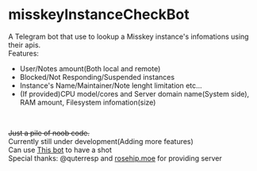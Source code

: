 # misskeyInstanceCheckBot
A Telegram bot that use to lookup a Misskey instance's infomations using their apis.
<br>
Features:
<br>
- User/Notes amount(Both local and remote)
- Blocked/Not Responding/Suspended instances
- Instance's Name/Maintainer/Note lenght limitation etc...
- (If provided)CPU model/cores and Server domain name(System side), RAM amount, Filesystem infomation(size)

<br>

~~Just a pile of noob code.~~
<br>
Currently still under development(Adding more features)
<br>
Can use [This bot](https://t.me/the42misskey_bot) to have a shot
<br>
Special thanks: @quterresp and [rosehip.moe](https://rosehip.moe) for providing server
